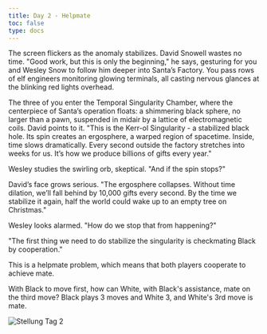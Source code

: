 ```yaml
---
title: Day 2 - Helpmate
toc: false
type: docs
---
```

The screen flickers as the anomaly stabilizes. David Snowell wastes no time. "Good work, but this is only the beginning," he says, gesturing for you and Wesley Snow to follow him deeper into Santa’s Factory. You pass rows of elf engineers monitoring glowing terminals, all casting nervous glances at the blinking red lights overhead.

The three of you enter the Temporal Singularity Chamber, where the centerpiece of Santa’s operation floats: a shimmering black sphere, no larger than a pawn, suspended in midair by a lattice of electromagnetic coils.
David points to it. "This is the Kerr-ol Singularity - a stabilized black hole. Its spin creates an ergosphere, a warped region of spacetime. Inside, time slows dramatically. Every second outside the factory stretches into weeks for us. It’s how we produce billions of gifts every year."

Wesley studies the swirling orb, skeptical. "And if the spin stops?"

David’s face grows serious. "The ergosphere collapses. Without time dilation, we’ll fall behind by 10,000 gifts every second. By the time we stabilize it again, half the world could wake up to an empty tree on Christmas."

Wesley looks alarmed. "How do we stop that from happening?"

"The first thing we need to do stabilize the singularity is checkmating Black by cooperation."

This is a helpmate problem, which means that both players cooperate to achieve mate.

With Black to move first, how can White, with Black's assistance, mate on the third move? Black plays 3 moves and White 3, and White's 3rd move is mate. 


![Stellung Tag 2](/day2.jpg "8/4N3/3k4/8/2R1n3/8/N5K1/8 b KQkq - 0 1")
